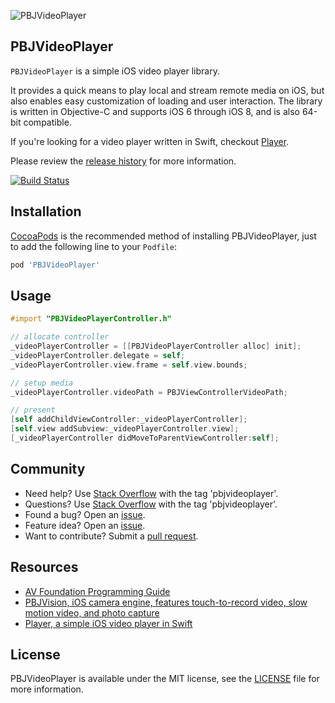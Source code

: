 ![PBJVideoPlayer](https://raw.github.com/piemonte/PBJVideoPlayer/master/PBJVideoPlayer.gif)

## PBJVideoPlayer
`PBJVideoPlayer` is a simple iOS video player library.

It provides a quick means to play local and stream remote media on iOS, but also enables easy customization of loading and user interaction. The library is written in Objective-C and supports iOS 6 through iOS 8, and is also 64-bit compatible.

If you're looking for a video player written in Swift, checkout [Player](https://github.com/piemonte/player).

Please review the [release history](https://github.com/piemonte/PBJVideoPlayer/releases) for more information.

[![Build Status](https://travis-ci.org/piemonte/PBJVideoPlayer.svg)](https://travis-ci.org/piemonte/PBJVideoPlayer)

## Installation

[CocoaPods](http://cocoapods.org) is the recommended method of installing PBJVideoPlayer, just to add the following line to your `Podfile`:

```ruby
pod 'PBJVideoPlayer'
```

## Usage
```objective-c
#import "PBJVideoPlayerController.h"
```

```objective-c
// allocate controller
_videoPlayerController = [[PBJVideoPlayerController alloc] init];
_videoPlayerController.delegate = self;
_videoPlayerController.view.frame = self.view.bounds;

// setup media
_videoPlayerController.videoPath = PBJViewControllerVideoPath;

// present
[self addChildViewController:_videoPlayerController];
[self.view addSubview:_videoPlayerController.view];
[_videoPlayerController didMoveToParentViewController:self];
```

## Community

- Need help? Use [Stack Overflow](http://stackoverflow.com/questions/tagged/pbjvideoplayer) with the tag 'pbjvideoplayer'.
- Questions? Use [Stack Overflow](http://stackoverflow.com/questions/tagged/pbjvideoplayer) with the tag 'pbjvideoplayer'.
- Found a bug? Open an [issue](https://github.com/piemonte/PBJVideoPlayer/issues).
- Feature idea? Open an [issue](https://github.com/piemonte/PBJVideoPlayer/issues).
- Want to contribute? Submit a [pull request](https://github.com/piemonte/PBJVideoPlayer/pulls).

## Resources

* [AV Foundation Programming Guide](https://developer.apple.com/library/ios/documentation/AudioVideo/Conceptual/AVFoundationPG/Articles/00_Introduction.html)
* [PBJVision, iOS camera engine, features touch-to-record video, slow motion video, and photo capture](https://github.com/piemonte/PBJVision)
* [Player, a simple iOS video player in Swift](https://github.com/piemonte/player)

## License

PBJVideoPlayer is available under the MIT license, see the [LICENSE](https://github.com/piemonte/PBJVideoPlayer/blob/master/LICENSE) file for more information.
